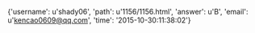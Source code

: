 {'username': u'shady06', 'path': u'1156/1156.html', 'answer': u'B', 'email': u'kencao0609@qq.com', 'time': '2015-10-30:11:38:02'}